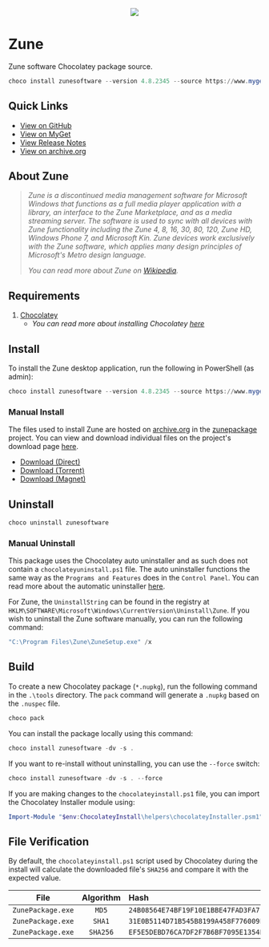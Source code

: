 <p align="center">
    <img src="https://raw.githubusercontent.com/syntax-tm/zunesoftware/master/icon/zune_logo.svg">
</p>

# Zune

Zune software Chocolatey package source.

```ps1
choco install zunesoftware --version 4.8.2345 --source https://www.myget.org/F/zunesoftware/api/v2
```

## Quick Links

- [View on GitHub](https://github.com/syntax-tm/zunesoftware)
- [View on MyGet](https://www.myget.org/feed/zunesoftware/package/nuget/zunesoftware)
- [View Release Notes](https://blogs.windows.com/windowsexperience/2011/08/23/now-available-zune-4-8)
- [View on archive.org](https://archive.org/details/zunepackage_4.8.2345.0)

## About Zune

> _Zune is a discontinued media management software for Microsoft Windows that functions as a full media player application with a library, an interface to the Zune Marketplace, and as a media streaming server. The software is used to sync with all devices with Zune functionality including the Zune 4, 8, 16, 30, 80, 120, Zune HD, Windows Phone 7, and Microsoft Kin. Zune devices work exclusively with the Zune software, which applies many design principles of Microsoft's Metro design language._
>
> _You can read more about Zune on [Wikipedia](https://en.wikipedia.org/wiki/Zune_software)._

## Requirements

1. [Chocolatey](https://chocolatey.org/)
   - _You can read more about installing Chocolatey [here](https://chocolatey.org/install)_

## Install

To install the Zune desktop application, run the following in PowerShell (as admin):

```powershell
choco install zunesoftware --version 4.8.2345 --source https://www.myget.org/F/zunesoftware/api/v2
```

### Manual Install

The files used to install Zune are hosted on [archive.org](https://archive.org/) in the [zunepackage](https://archive.org/details/zunepackage_4.8.2345.0) project. You can view and download individual files on the project's download page [here](https://archive.org/download/zunepackage_4.8.2345.0).

- [Download (Direct)](https://archive.org/compress/zunepackage_4.8.2345.0)
- [Download (Torrent)](https://archive.org/download/zunepackage_4.8.2345.0/zunepackage_4.8.2345.0_archive.torrent)
- [Download (Magnet)](magnet:?xt=urn:btih:MO5XG7JK46LHCQFZVMREHUVFIPKG2G6S&dn=zunepackage_4.8.2345.0&tr=http%3A%2F%2Fbt1.archive.org%3A6969%2Fannounce)

## Uninstall

```powershell
choco uninstall zunesoftware
```

### Manual Uninstall

This package uses the Chocolatey auto uninstaller and as such does not contain a `chocolateyuninstall.ps1` file. The auto uninstaller functions the same way as the `Programs and Features` does in the `Control Panel`. You can read more about the automatic uninstaller [here](https://docs.chocolatey.org/en-us/choco/commands/uninstall).

For Zune, the `UninstallString` can be found in the registry at `HKLM\SOFTWARE\Microsoft\Windows\CurrentVersion\Uninstall\Zune`. If you wish to uninstall the Zune software manually, you can run the following command:

```powershell
"C:\Program Files\Zune\ZuneSetup.exe" /x
```

## Build

To create a new Chocolatey package (`*.nupkg`), run the following command in the `.\tools` directory. The `pack` command will generate a `.nupkg` based on the `.nuspec` file.

```powershell
choco pack
```

You can install the package locally using this command:

```powershell
choco install zunesoftware -dv -s .
```

If you want to re-install without uninstalling, you can use the `--force` switch:

```powershell
choco install zunesoftware -dv -s . --force
```

If you are making changes to the `chocolateyinstall.ps1` file, you can import the Chocolatey Installer module using:

```powershell
Import-Module "$env:ChocolateyInstall\helpers\chocolateyInstaller.psm1"
```

## File Verification

By default, the `chocolateyinstall.ps1` script used by Chocolatey during the install will calculate the downloaded file's `SHA256` and compare it with the expected value.

|        File       | Algorithm | Hash                                                               |
|:-----------------:|:---------:|:-------------------------------------------------------------------|
| `ZunePackage.exe` | `MD5`     | `24B08564E74BF19F10E1BBE47FAD3FA7`                                 |
| `ZunePackage.exe` | `SHA1`    | `31E0B5114D71B545B8199A458F776009F7898B4D`                         |
| `ZunePackage.exe` | `SHA256`  | `EF5E5DEBD76CA7DF2F7B6BF7095E1354EE4F9BAFDBBD29C96CB1CA87695FDDEE` |
